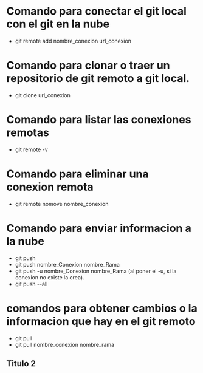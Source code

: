 # Comando para conectar el git local con el git en la nube
- git remote add nombre_conexion url_conexion

# Comando para clonar o traer un repositorio de git remoto a git local.
- git clone url_conexion

# Comando para listar las conexiones remotas
- git remote -v

# Comando para eliminar una conexion remota 
- git remote nomove nombre_conexion

# Comando para enviar informacion a la nube
- git push 
- git push nombre_Conexion nombre_Rama 
- git push -u nombre_Conexion nombre_Rama  (al poner el -u, si la conexion no existe la crea).
- git push --all

# comandos para obtener cambios o la informacion que hay en el git remoto
- git pull 
- git pull nombre_conexion nombre_rama

## Titulo 2

